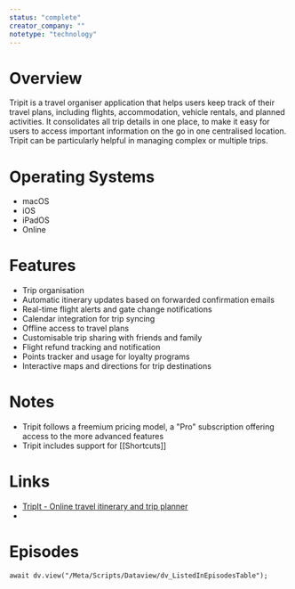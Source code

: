 ```yaml
---
status: "complete"
creator_company: ""
notetype: "technology"
---
```


# Overview
Tripit is a travel organiser application that helps users keep track of their travel plans, including flights, accommodation, vehicle rentals, and planned activities. It consolidates all trip details in one place, to make it easy for users to access important information on the go in one centralised location. Tripit can be particularly helpful in managing complex or multiple trips.

# Operating Systems
- macOS
- iOS
- iPadOS
- Online

# Features
- Trip organisation
- Automatic itinerary updates based on forwarded confirmation emails
- Real-time flight alerts and gate change notifications
- Calendar integration for trip syncing
- Offline access to travel plans
- Customisable trip sharing with friends and family
- Flight refund tracking and notification
- Points tracker and usage for loyalty programs
- Interactive maps and directions for trip destinations

# Notes
- Tripit follows a freemium pricing model, a "Pro" subscription offering access to the more advanced features
- Tripit includes support for [[Shortcuts]]

# Links
- [TripIt - Online travel itinerary and trip planner](https://www.tripit.com/)
- 
# Episodes
```dataviewjs
await dv.view("/Meta/Scripts/Dataview/dv_ListedInEpisodesTable");
```
